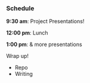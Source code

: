 ### Schedule

**9:30 am**: Project Presentations!

**12:00 pm**: Lunch

**1:00 pm**: & more presentations


Wrap up!

 * Repo
 * Writing
